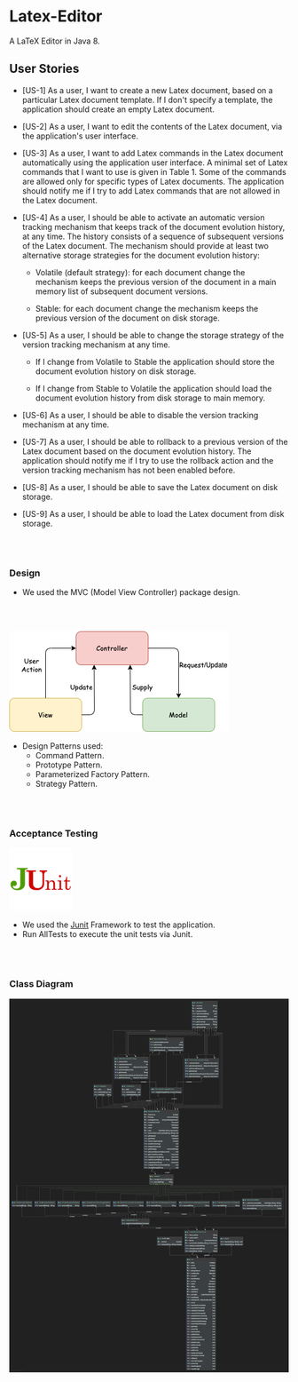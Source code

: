 # Latex-Editor

A LaTeX Editor in Java 8.

## User Stories

* [US-1] As a user, I want to create a new Latex document, based on a particular Latex document template. If I don't specify a template, the application should create an empty Latex document.

* [US-2] As a user, I want to edit the contents of the Latex document, via the application's user interface.

* [US-3] As a user, I want to add Latex commands in the Latex document automatically using the application user interface. A minimal set of Latex commands that I want to use is given in Table 1. Some of the commands are allowed only for specific types of Latex documents. The application should notify me if I try to add Latex commands that are not allowed in the Latex document.

* [US-4] As a user, I should be able to activate an automatic version tracking mechanism that keeps track of the document evolution history, at any time. The history consists of a sequence of subsequent versions of the Latex document. The mechanism should provide at least two alternative storage strategies for the document evolution history:

    * Volatile (default strategy): for each document change the mechanism keeps the previous version of the document in a main memory list of subsequent document versions.

    * Stable: for each document change the mechanism keeps the previous version of the document on disk storage.

* [US-5] As a user, I should be able to change the storage strategy of the version tracking mechanism at any time.

    * If I change from Volatile to Stable the application should store the document evolution history on disk storage.

    * If I change from Stable to Volatile the application should load the document evolution history from disk storage to main memory.

* [US-6] As a user, I should be able to disable the version tracking mechanism at any time.

* [US-7] As a user, I should be able to rollback to a previous version of the Latex document based on the document evolution history. The application should notify me if I try to use the rollback action and the version tracking mechanism has not been enabled before.

* [US-8] As a user, I should be able to save the Latex document on disk storage.

* [US-9] As a user, I should be able to load the Latex document from disk storage.
<br/>
<br/>

### Design
* We used the MVC (Model View Controller) package design.
<br/>
<br/>

![](src/assets/mvc.png)
* Design Patterns used:
    * Command Pattern.
    * Prototype Pattern.
    * Parameterized Factory Pattern.
    * Strategy Pattern.
<br/>
<br/>

### Acceptance Testing
![](src/assets/JUnit.png)
* We used the [Junit](https://github.com/junit-team/junit4) Framework to test the application.<br/>
* Run AllTests to execute the unit tests via Junit.
<br/>
<br/>

### Class Diagram
![Class Diagram](https://github.com/AlexandrosAlexiou/Latex-Editor/blob/master/Class%20Diagram.png)